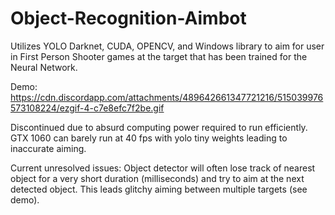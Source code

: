 # Object-Recognition-Aimbot
Utilizes YOLO Darknet, CUDA, OPENCV, and Windows library to aim for user in First Person Shooter games at the target that has been trained for the Neural Network.

Demo:
https://cdn.discordapp.com/attachments/489642661347721216/515039976573108224/ezgif-4-c7e8efc7f2be.gif

Discontinued due to absurd computing power required to run efficiently.
GTX 1060 can barely run at 40 fps with yolo tiny weights leading to inaccurate aiming.

Current unresolved issues:
Object detector will often lose track of nearest object for a very short duration (milliseconds) and try to aim at the next detected object.
This leads glitchy aiming between multiple targets (see demo).

